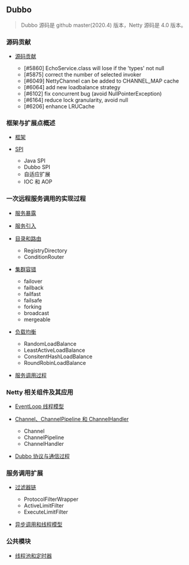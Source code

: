 ﻿## Dubbo

> Dubbo 源码是 github master(2020.4) 版本，Netty 源码是 4.0 版本。

### 源码贡献

* [源码贡献](https://github.com/Augustvic/DubboSourceCodeAnalysis/blob/master/md/dubbo/15.md)

    - [#5860] EchoService.class will lose if the 'types' not null
    - [#5875] correct the number of selected invoker
    - [#6049] NettyChannel can be added to CHANNEL_MAP cache
    - [#6064] add new loadbalance strategy
    - [#6102] fix concurrent bug (avoid NullPointerException)
    - [#6164] reduce lock granularity, avoid null
    - [#6206] enhance LRUCache

### 框架与扩展点概述

* [框架](https://github.com/Augustvic/DubboSourceCodeAnalysis/blob/master/md/dubbo/1.md)

* [SPI](https://github.com/Augustvic/DubboSourceCodeAnalysis/blob/master/md/dubbo/2.md)

    - Java SPI
    - Dubbo SPI
    - 自适应扩展
    - IOC 和 AOP

### 一次远程服务调用的实现过程

* [服务暴露](https://github.com/Augustvic/DubboSourceCodeAnalysis/blob/master/md/dubbo/3.md)

* [服务引入](https://github.com/Augustvic/DubboSourceCodeAnalysis/blob/master/md/dubbo/4.md)

* [目录和路由](https://github.com/Augustvic/DubboSourceCodeAnalysis/blob/master/md/dubbo/5.md)

    - RegistryDirectory
    - ConditionRouter

* [集群容错](https://github.com/Augustvic/DubboSourceCodeAnalysis/blob/master/md/dubbo/7.md)

    - failover
    - failback
    - failfast
    - failsafe
    - forking
    - broadcast
    - mergeable

* [负载均衡](https://github.com/Augustvic/DubboSourceCodeAnalysis/blob/master/md/dubbo/8.md)

    - RandomLoadBalance
    - LeastActiveLoadBalance
    - ConsitentHashLoadBalance
    - RoundRobinLoadBalance

* [服务调用过程](https://github.com/Augustvic/DubboSourceCodeAnalysis/blob/master/md/dubbo/9.md)

### Netty 相关组件及其应用

* [EventLoop 线程模型](https://github.com/Augustvic/DubboSourceCodeAnalysis/blob/master/md/dubbo/10.md)

* [Channel、ChannelPipeline 和 ChannelHandler](https://github.com/Augustvic/DubboSourceCodeAnalysis/blob/master/md/dubbo/11.md)

    - Channel
    - ChannelPipeline
    - ChannelHandler

* [Dubbo 协议与通信过程](https://github.com/Augustvic/DubboSourceCodeAnalysis/blob/master/md/dubbo/12.md)

### 服务调用扩展

* [过滤器链](https://github.com/Augustvic/DubboSourceCodeAnalysis/blob/master/md/dubbo/13.md)

    - ProtocolFilterWrapper
    - ActiveLimitFilter
    - ExecuteLimitFilter

* [异步调用和线程模型](https://github.com/Augustvic/DubboSourceCodeAnalysis/blob/master/md/dubbo/14.md)

### 公共模块

* [线程池和定时器](https://github.com/Augustvic/DubboSourceCodeAnalysis/blob/master/md/dubbo/16.md)